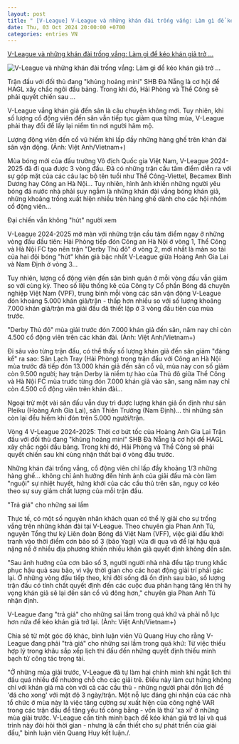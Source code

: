 ```yaml
---
layout: post
title: " [V-League] V-League và những khán đài trống vắng: Làm gì để kéo khán giả trở ..."
date: Thu, 03 Oct 2024 20:00:00 +0700
categories: entries VN
---
```

[V-League và những khán đài trống vắng: Làm gì để kéo khán giả trở ...](https://www.vietnamplus.vn/v-league-va-nhung-khan-dai-trong-vang-lam-gi-de-keo-khan-gia-tro-lai-post980887.vnp)

![V-League và những khán đài trống vắng: Làm gì để kéo khán giả trở ...](https://imagev3.vietnamplus.vn/1200x630/Uploaded/2024/fsmya/2024_10_03/vnp-vang0-7371.jpg.webp)

Trận đấu với đối thủ đang "khủng hoảng mini" SHB Đà Nẵng là cơ hội để HAGL xây chắc ngôi đầu bảng. Trong khi đó, Hải Phòng và Thể Công sẽ phải quyết chiến sau ...

V-League vắng khán giả đến sân là câu chuyện không mới. Tuy nhiên, khi số lượng cổ động viên đến sân vẫn tiếp tục giảm qua từng mùa, V-League phải thay đổi để lấy lại niềm tin nơi người hâm mộ.

Lượng động viên đến cổ vũ hiếm khi lấp đầy những hàng ghế trên khán đài sân vận động. (Ảnh: Việt Anh/Vietnam+)

Mùa bóng mới của đấu trường Vô địch Quốc gia Việt Nam, V-League 2024-2025 đã đi qua được 3 vòng đấu. Đã có những trận cầu tâm điểm diễn ra với sự góp mặt của các câu lạc bộ tên tuổi như Thể Công-Viettel, Becamex Bình Dương hay Công an Hà Nội... Tuy nhiên, hình ảnh khiến những người yêu bóng đá nước nhà phải suy ngẫm là những khán đài vắng bóng khán giả, những khoảng trống xuất hiện nhiều trên hàng ghế dành cho các hội nhóm cổ động viên...

Đại chiến vẫn không "hút" người xem

V-League 2024-2025 mở màn với những trận cầu tâm điểm ngay ở những vòng đấu đầu tiên: Hải Phòng tiếp đón Công an Hà Nội ở vòng 1, Thể Công và Hà Nội FC tạo nên trận "Derby Thủ đô" ở vòng 2, mới nhất là màn so tài của hai đội bóng "hút" khán giả bậc nhất V-League giữa Hoàng Anh Gia Lai và Nam Định ở vòng 3...

Tuy nhiên, lượng cổ động viên đến sân bình quân ở mỗi vòng đấu vẫn giảm so với cùng kỳ. Theo số liệu thống kê của Công ty Cổ phần Bóng đá chuyên nghiệp Việt Nam (VPF), trung bình mỗi vòng các sân vận động V-League đón khoảng 5.000 khán giả/trận - thấp hơn nhiều so với số lượng khoảng 7.000 khán giả/trận mà giải đấu đã thiết lập ở 3 vòng đầu tiên của mùa trước.

"Derby Thủ đô" mùa giải trước đón 7.000 khán giả đến sân, năm nay chỉ còn 4.500 cổ động viên trên các khán đài. (Ảnh: Việt Anh/Vietnam+)

Đi sâu vào từng trận đấu, có thể thấy số lượng khán giả đến sân giảm "đáng kể" ra sao: Sân Lạch Tray (Hải Phòng) trong trận đấu với Công an Hà Nội mùa trước đã tiếp đón 13.000 khán giả đến sân cổ vũ, mùa này con số giảm còn 9.500 người; hay trận Derby là niềm tự hào của Thủ đô giữa Thể Công và Hà Nội FC mùa trước từng đón 7.000 khán giả vào sân, sang năm nay chỉ còn 4.500 cổ động viên trên khán đài...

Ngoại trừ một vài sân đấu vẫn duy trì được lượng khán giả ổn định như sân Pleiku (Hoàng Anh Gia Lai), sân Thiên Trường (Nam Định)... thì những sân còn lại đều hiếm khi đón trên 5.000 người/trận.

Vòng 4 V-League 2024-2025: Thời cơ bứt tốc của Hoàng Anh Gia Lai Trận đấu với đối thủ đang "khủng hoảng mini" SHB Đà Nẵng là cơ hội để HAGL xây chắc ngôi đầu bảng. Trong khi đó, Hải Phòng và Thể Công sẽ phải quyết chiến sau khi cùng nhận thất bại ở vòng đấu trước.

Những khán đài trống vắng, cổ động viên chỉ lấp đầy khoảng 1/3 những hàng ghế... không chỉ ảnh hưởng đến hình ảnh của giải đấu mà còn làm "nguội" sự nhiệt huyết, hứng khởi của các cầu thủ trên sân, nguy cơ kéo theo sự suy giảm chất lượng của mỗi trận đấu.

"Trả giá" cho những sai lầm

Thực tế, có một số nguyên nhân khách quan có thể lý giải cho sự trống vắng trên những khán đài tại V-League. Theo chuyên gia Phan Anh Tú, nguyên Tổng thư ký Liên đoàn Bóng đá Việt Nam (VFF), việc giải đấu khởi tranh vào thời điểm cơn bão số 3 (bão Yagi) vừa đi qua và để lại hậu quả nặng nề ở nhiều địa phương khiến nhiều khán giả quyết định không đến sân.

"Sau ảnh hưởng của cơn bão số 3, người người nhà nhà đều tập trung khắc phục hậu quả sau bão, vì vậy thời gian cho các hoạt động giải trí phải gác lại. Ở những vòng đấu tiếp theo, khi đời sống đã ổn định sau bão, số lượng trận đấu có tính chất quyết định đến các cuộc đua phân hạng tăng lên thì hy vọng khán giả sẽ lại đến sân cổ vũ đông hơn," chuyên gia Phan Anh Tú nhận định.

V-League đang "trả giá" cho những sai lầm trong quá khứ và phải nỗ lực hơn nữa để kéo khán giả trở lại. (Ảnh: Việt Anh/Vietnam+)

Chia sẻ từ một góc độ khác, bình luận viên Vũ Quang Huy cho rằng V-League đang phải "trả giá" cho những sai lầm trong quá khứ: Từ việc thiếu hợp lý trong khâu sắp xếp lịch thi đấu đến những quyết định thiếu minh bạch từ công tác trọng tài.

"Ở những mùa giải trước, V-League đã tự làm hại chính mình khi ngắt lịch thi đấu quá nhiều để nhường chỗ cho các giải trẻ. Điều này làm cụt hứng không chỉ với khán giả mà còn với cả các cầu thủ - những người phải dồn lịch để 'đá cho xong' với mật độ 3 ngày/trận. Một nỗ lực đáng ghi nhận của các nhà tổ chức ở mùa này là việc tăng cường sự xuất hiện của công nghệ VAR trong các trận đấu để tăng yếu tố công bằng - vốn là thứ 'xa xỉ' ở những mùa giải trước. V-League cần tính minh bạch để kéo khán giả trở lại và quá trình này đòi hỏi thời gian - nhưng là cần thiết cho sự phát triển của giải đấu," bình luận viên Quang Huy kết luận./.

